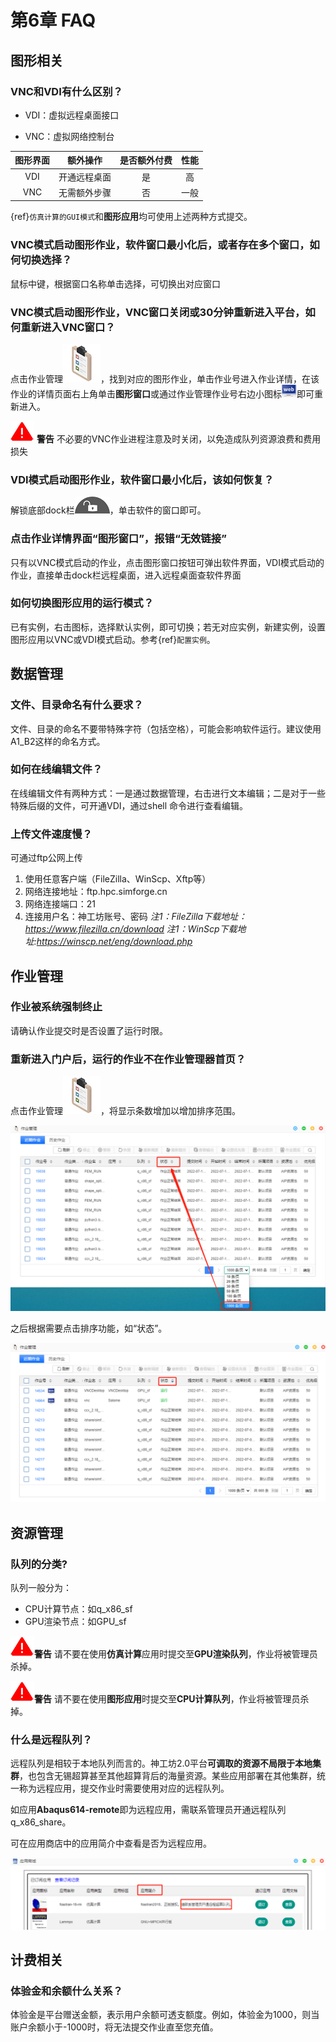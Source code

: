 # 第6章 FAQ
## 图形相关

### VNC和VDI有什么区别？

- VDI：虚拟远程桌面接口

- VNC：虚拟网络控制台

|  图形界面   | 额外操作  | 是否额外付费 |  性能 |
|  :----:  | :----:  |  :----:  |  :----:  | 
| VDI  | 开通远程桌面|是 | 高 |
| VNC  | 无需额外步骤 | 否 | 一般 |

{ref}`仿真计算的GUI模式`和**图形应用**均可使用上述两种方式提交。
### VNC模式启动图形作业，软件窗口最小化后，或者存在多个窗口，如何切换选择？

鼠标中键，根据窗口名称单击选择，可切换出对应窗口

### VNC模式启动图形作业，VNC窗口关闭或30分钟重新进入平台，如何重新进入VNC窗口？

点击作业管理![](figs/fre/work_mgt.png)，找到对应的图形作业，单击作业号进入作业详情，在该作业的详情页面右上角单击**图形窗口**或通过作业管理作业号右边小图标![](figs/web.png)即可重新进入。

![](figs/warn.png) **警告** 
不必要的VNC作业进程注意及时关闭，以免造成队列资源浪费和费用损失

### VDI模式启动图形作业，软件窗口最小化后，该如何恢复？

解锁底部dock栏![](figs/fre/unlock.png)，单击软件的窗口即可。
### 点击作业详情界面“图形窗口”，报错“无效链接”

只有以VNC模式启动的作业，点击图形窗口按钮可弹出软件界面，VDI模式启动的作业，直接单击dock栏远程桌面，进入远程桌面查软件界面

### 如何切换图形应用的运行模式？

已有实例，右击图标，选择默认实例，即可切换；若无对应实例，新建实例，设置图形应用以VNC或VDI模式启动。参考{ref}`配置实例`。

## 数据管理
### 文件、目录命名有什么要求？

文件、目录的命名不要带特殊字符（包括空格），可能会影响软件运行。建议使用A1_B2这样的命名方式。

### 如何在线编辑文件？

在线编辑文件有两种方式：一是通过数据管理，右击进行文本编辑；二是对于一些特殊后缀的文件，可开通VDI，通过shell 命令进行查看编辑。

### 上传文件速度慢？

可通过ftp公网上传

1. 使用任意客户端（FileZilla、WinScp、Xftp等）
2. 网络连接地址：ftp.hpc.simforge.cn
3. 网络连接端口：21
4. 连接用户名：神工坊账号、密码
*注1：FileZilla下载地址：https://www.filezilla.cn/download*
*注1：WinScp下载地址:https://winscp.net/eng/download.php*

## 作业管理

### 作业被系统强制终止

请确认作业提交时是否设置了运行时限。

### 重新进入门户后，运行的作业不在作业管理器首页？
点击作业管理![](figs/fre/work_mgt.png)，将显示条数增加以增加排序范围。

![](figs/faq/shaixuan.png)

之后根据需要点击排序功能，如“状态”。

![](figs/faq/shaixuan2.png)

## 资源管理
### 队列的分类?

队列一般分为：
- CPU计算节点：如q_x86_sf
- GPU渲染节点：如GPU_sf

![](figs/warn.png)**警告** 请不要在使用**仿真计算**应用时提交至**GPU渲染队列**，作业将被管理员杀掉。

![](figs/warn.png)**警告** 请不要在使用**图形应用**时提交至**CPU计算队列**，作业将被管理员杀掉。

### 什么是远程队列？

远程队列是相较于本地队列而言的。神工坊2.0平台**可调取的资源不局限于本地集群**，也包含无锡超算甚至其他超算背后的海量资源。某些应用部署在其他集群，统一称为远程应用，提交作业时需要使用对应的远程队列。

如应用**Abaqus614-remote**即为远程应用，需联系管理员开通远程队列q_x86_share。

可在应用商店中的应用简介中查看是否为远程应用。

![](figs/faq/remote_q.png)


## 计费相关
### 体验金和余额什么关系？ 
 体验金是平台赠送金额，表示用户余额可透支额度。例如，体验金为1000，则当账户余额小于-1000时，将无法提交作业直至您充值。
